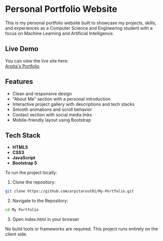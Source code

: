 # Personal Portfolio Website

This is my personal portfolio website built to showcase my projects, skills, and experiences as a Computer Science and Engineering student with a focus on Machine Learning and Artificial Intelligence.

## Live Demo

You can view the live site here:  
[Arpita's Portfolio](https://arpita-portfolio-two-beta-59.vercel.app/)  

## Features

- Clean and responsive design
- "About Me" section with a personal introduction
- Interactive project gallery with descriptions and tech stacks
- Smooth animations and scroll behavior
- Contact section with social media links
- Mobile-friendly layout using Bootstrap

## Tech Stack

- **HTML5**
- **CSS3**
- **JavaScript**
- **Bootstrap 5**

To run the project locally:

1. Clone the repository:

```bash
git clone https://github.com/arpitarout01/My-Portfolio.git
```

2. Navigate to the Repository:
   
```bash
cd My Portfolio
```

3. Open index.html in your browser

No build tools or frameworks are required. This project runs entirely on the client side.
